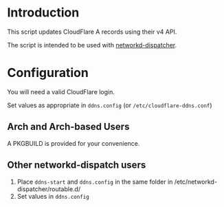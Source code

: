 Introduction
============

This script updates CloudFlare A records using their v4 API.

The script is intended to be used with [networkd-dispatcher](https://gitlab.com/craftyguy/networkd-dispatcher).

Configuration
============

You will need a valid CloudFlare login.

Set values as appropriate in `ddns.config` (or `/etc/cloudflare-ddns.conf`)


Arch and Arch-based Users
-------------------------

A PKGBUILD is provided for your convenience.

Other networkd-dispatch users
-----------------------------

1) Place `ddns-start` and `ddns.config` in the same folder in /etc/networkd-dispatcher/routable.d/
2) Set values in `ddns.config`
